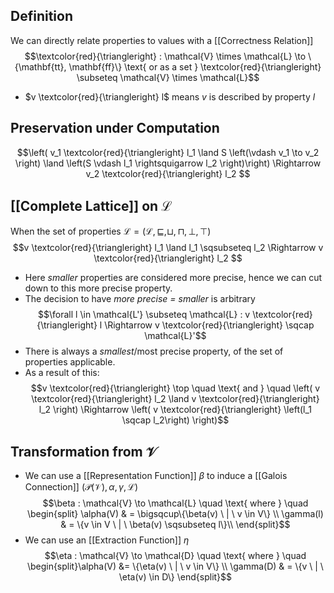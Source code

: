 ## Definition
We can directly relate properties to values with a [[Correctness Relation]]
$$\textcolor{red}{\triangleright} : \mathcal{V} \times \mathcal{L} \to \{\mathbf{tt}, \mathbf{ff}\} \text{ or as a set } \textcolor{red}{\triangleright} \subseteq \mathcal{V} \times \mathcal{L}$$
- $v \textcolor{red}{\triangleright} l$ means $v$ is described by property $l$
## Preservation under Computation
$$\left( v_1 \textcolor{red}{\triangleright} l_1 \land S \left(\vdash v_1 \to v_2 \right) \land \left(S \vdash l_1 \rightsquigarrow l_2 \right)\right) \Rightarrow v_2 \textcolor{red}{\triangleright} l_2  $$
## [[Complete Lattice]] on $\mathcal{L}$
When the set of properties $\mathcal{L} = (\mathcal{L}, \sqsubseteq, \sqcup, \sqcap, \bot, \top)$
$$v \textcolor{red}{\triangleright} l_1 \land l_1 \sqsubseteq l_2  \Rightarrow v \textcolor{red}{\triangleright} l_2 $$
- Here *smaller* properties are considered more precise, hence we can cut down to this more precise property.
- The decision to have *more precise $=$ smaller* is arbitrary
$$\forall l \in \mathcal{L'} \subseteq \mathcal{L} : v \textcolor{red}{\triangleright} l \Rightarrow  v \textcolor{red}{\triangleright} \sqcap \mathcal{L}'$$
- There is always a *smallest*/most precise property, of the set of properties applicable.
- As a result of this: $$v \textcolor{red}{\triangleright} \top \quad \text{ and } \quad \left( v \textcolor{red}{\triangleright} l_2 \land v \textcolor{red}{\triangleright} l_2 \right) \Rightarrow \left( v \textcolor{red}{\triangleright} \left(l_1 \sqcap l_2\right) \right)$$
## Transformation from $\mathcal{V}$
- We can use a [[Representation Function]] $\beta$ to induce a [[Galois Connection]] $(\mathcal{P}(\mathcal{V}), \alpha, \gamma, \mathcal{L})$ $$\beta : \mathcal{V} \to \mathcal{L} \quad \text{ where } \quad \begin{split} \alpha(V) & = \bigsqcup\{\beta(v) \ | \ v \in V\} \\ \gamma(l) & = \{v \in V \ | \ \beta(v) \sqsubseteq l\}\\ \end{split}$$
- We can use an [[Extraction Function]] $\eta$ $$\eta : \mathcal{V} \to \mathcal{D} \quad \text{ where } \quad \begin{split}\alpha(V) &= \{\eta(v) \ | \ v \in V\} \\ \gamma(D) & = \{v \ | \ \eta(v) \in D\} \end{split}$$

